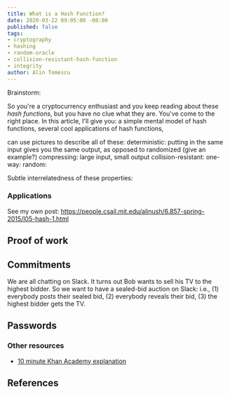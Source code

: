 ```yaml
---
title: What is a Hash Function?
date: 2020-03-22 09:05:00 -08:00
published: false
tags:
- cryptography
- hashing
- random-oracle
- collision-resistant-hash-function
- integrity
author: Alin Tomescu
---
```


Brainstorm:

So you're a cryptocurrency enthusiast and you keep reading about these _hash functions_, but you have no clue what they are.
You've come to the right place.
In this article, I'll give you: a simple mental model of hash functions, several cool applications of hash functions, 

can use pictures to describe all of these:
deterministic: putting in the same input gives you the same output, as opposed to randomized (give an example?)
compressing: large input, small output
collision-resistant:
one-way:
random:

Subtle interrelatedness of these properties:


### Applications

See my own post: https://people.csail.mit.edu/alinush/6.857-spring-2015/l05-hash-1.html

## Proof of work

## Commitments

We are all chatting on Slack.
It turns out Bob wants to sell his TV to the highest bidder.
So we want to have a sealed-bid auction on Slack: i.e., (1) everybody posts their sealed bid, (2) everybody reveals their bid, (3) the highest bidder gets the TV.

## Passwords

### Other resources

 - [10 minute Khan Academy explanation](https://www.khanacademy.org/economics-finance-domain/core-finance/money-and-banking/bitcoin/v/bitcoin-cryptographic-hash-function)

## References

[^Merkle87]: **A Digital Signature Based on a Conventional Encryption Function**, by Merkle, Ralph C., *in CRYPTO '87*, 1988
[^CLRS09]: **Introduction to Algorithms, Third Edition**, by Cormen, Thomas H. and Leiserson, Charles E. and Rivest, Ronald L. and Stein, Clifford, 2009
